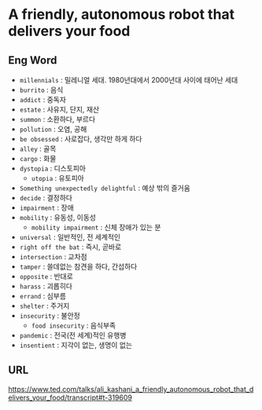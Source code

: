 # A friendly, autonomous robot that delivers your food

## Eng Word

- `millennials` : 밀레니얼 세대. 1980년대에서 2000년대 사이에 태어난 세대
- `burrito` : 음식
- `addict` : 중독자
- `estate` : 사유지, 단지, 재산
- `summon` : 소환하다, 부르다
- `pollution` : 오염, 공해
- `be obsessed` : 사로잡다, 생각만 하게 하다
- `alley` : 골목
- `cargo` : 화물
- `dystopia` : 디스토피아
  - `utopia` : 유토피아
- `Something unexpectedly delightful` : 예상 밖의 즐거움
- `decide` : 결정하다
- `impairment` : 장애
- `mobility` : 유동성, 이동성
  - `mobility impairment` : 신체 장애가 있는 분
- `universal` : 일반적인, 전 세계적인
- `right off the bat` : 즉시, 곧바로
- `intersection` : 교차점
- `tamper` : 쓸데없는 참견을 하다, 간섭하다
- `opposite` : 반대로
- `harass` : 괴롭히다
- `errand` : 심부름
- `shelter` : 주거지
- `insecurity` : 불안정
  - `food insecurity` : 음식부족
- `pandemic` : 전국(전 세계)적인 유행병
- `insentient` : 지각이 없는, 생명이 없는

## URL

<https://www.ted.com/talks/ali_kashani_a_friendly_autonomous_robot_that_delivers_your_food/transcript#t-319609>
